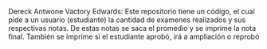 Dereck Antwone Vactory Edwards:
Este repositorio tiene un código, el cual pide a un usuario (estudiante) la cantidad de examenes realizados y sus respectivas notas. De estas notas se saca el promedio y se imprime la nota final. También se imprime si el estudiante aprobó, irá a ampliación o reprobó
